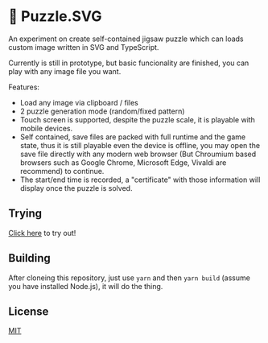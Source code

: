 # 🧩 Puzzle.SVG

An experiment on create self-contained jigsaw puzzle which can loads custom image written in SVG and TypeScript.

Currently is still in prototype, but basic funcionality are finished, you can play with any image file you want.

Features:
- Load any image via clipboard / files
- 2 puzzle generation mode (random/fixed pattern)
- Touch screen is supported, despite the puzzle scale, it is playable with mobile devices.
- Self contained, save files are packed with full runtime and the game state, thus it is still playable even the device is offline, you may open the save file directly with any modern web browser (But Chroumium based browsers such as Google Chrome, Microsoft Edge, Vivaldi are recommend) to continue.
- The start/end time is recorded, a "certificate" with those information will display once the puzzle is solved.

## Trying

[Click here](https://code.moka-rin.moe/Puzzle.SVG/puzzle.svg) to try out!

## Building

After cloneing this repository, just use `yarn` and then `yarn build` (assume you have installed Node.js), it will do the thing.

## License

[MIT](LICENSE)
